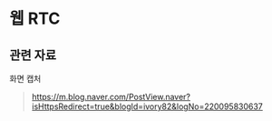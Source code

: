 # 웹 RTC

## 관련 자료

화면 캡처
> https://m.blog.naver.com/PostView.naver?isHttpsRedirect=true&blogId=ivory82&logNo=220095830637

